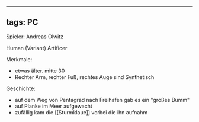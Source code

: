 
---
tags: PC
---

Spieler: Andreas Olwitz

Human (Variant)
Artificer

Merkmale:
- etwas älter. mitte 30
- Rechter Arm, rechter Fuß, rechtes Auge sind Synthetisch

Geschichte:
- auf dem Weg von Pentagrad nach Freihafen gab es ein "großes Bumm"
- auf Planke im Meer aufgewacht
- zufällig kam die [[Sturmklaue]] vorbei die ihn aufnahm

